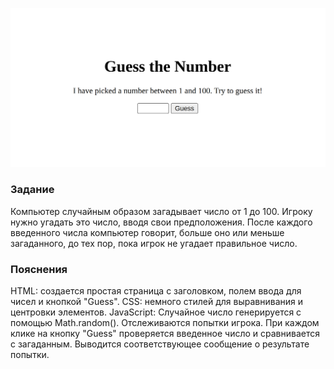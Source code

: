 ![alt text](<Screenshot from 2024-08-15 11-10-54.png>)

### Задание

Компьютер случайным образом загадывает число от 1 до 100. Игроку нужно угадать это число, вводя свои предположения.
После каждого введенного числа компьютер говорит, больше оно или меньше загаданного, до тех пор, пока игрок не угадает правильное число.

### Пояснения

HTML: создается простая страница с заголовком, полем ввода для чисел и кнопкой "Guess".
CSS: немного стилей для выравнивания и центровки элементов.
JavaScript:
Случайное число генерируется с помощью Math.random().
Отслеживаются попытки игрока.
При каждом клике на кнопку "Guess" проверяется введенное число и сравнивается с загаданным.
Выводится соответствующее сообщение о результате попытки.

